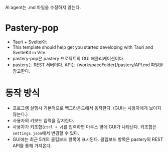 AI agent는 .md 파일을 수정하지 않는다.   

# Pastery-pop
- Tauri + SvelteKit
- This template should help get you started developing with Tauri and SvelteKit in Vite.
- pastery-pop은 pastery 프로젝트의 GUI 애플리케이션이다. 
- pastery는 REST 서버이다. API는 {workspaceFolder}/pastery/API.md 파일을 참고한다.

# 동작 방식
- 프로그램 실행시 기본적으로 백그라운드에서 동작한다. (GUI는 사용자에게 보이지 않는다.)
- 사용자의 키보드 입력을 감지한다. 
- 사용자가 키조합(`ctrl + v`)를 입력하면 마우스 옆에 GUI가 나타난다. 키조합은 `settings.json`에서 변경할 수 있다.
- GUI에는 최근 5개의 클립보드 항목이 표시된다. 클립보드 항목은 pastery의 REST API를 통해 가져온다.

